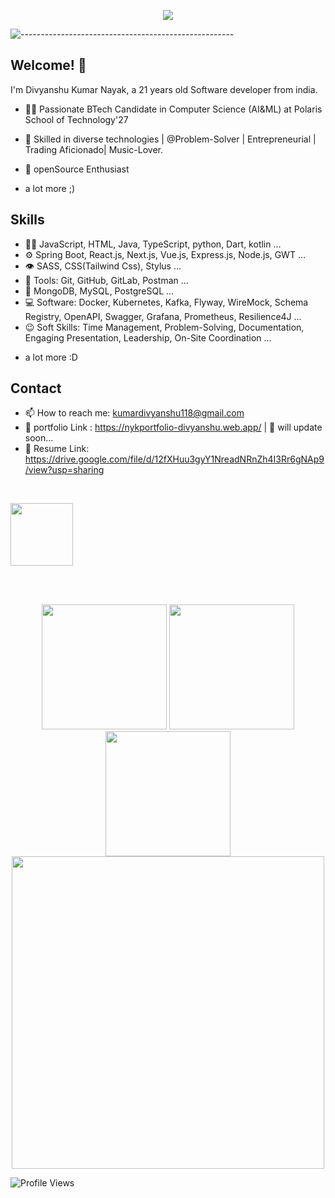 

<p align="center">
  <img src="https://readme-typing-svg.herokuapp.com?color=ec9783&size=30&center=true&vCenter=true&width=550&height=70&lines=Hi+There+👋🏻+I'm+Divyanshu+Nayak;+Open+Source+Enthusiast+☀;Full+Stack+Developer;ProblemSolver+💻;">
</p>

![-----------------------------------------------------](https://raw.githubusercontent.com/andreasbm/readme/master/assets/lines/cloudy.png)
<br>
## Welcome! 👋
I'm Divyanshu Kumar Nayak, a 21 years old Software developer from india.

- 👨‍💻 Passionate BTech Candidate in Computer Science (AI&ML) at Polaris School of Technology'27 

- 🥷 Skilled in diverse technologies | @Problem-Solver | Entrepreneurial | Trading Aficionado| Music-Lover.

- 🧭 openSource Enthusiast


+ a lot more ;)

## Skills
- 👨‍💻 JavaScript, HTML, Java, TypeScript, python, Dart, kotlin ...
- ⚙️ Spring Boot, React.js, Next.js, Vue.js, Express.js, Node.js, GWT ...
- 👁️ SASS, CSS(Tailwind Css), Stylus ...
- 🧰 Tools: Git, GitHub, GitLab, Postman ...
- 💽 MongoDB, MySQL, PostgreSQL ...
- 💻 Software: Docker, Kubernetes, Kafka, Flyway, WireMock, Schema Registry, OpenAPI, Swagger, Grafana, Prometheus, Resilience4J ...
- 😉 Soft Skills: Time Management, Problem-Solving, Documentation, Engaging Presentation, Leadership, On-Site Coordination ...
+ a lot more :D

## Contact
- 📫 How to reach me: kumardivyanshu118@gmail.com
- 🥷 portfolio Link : https://nykportfolio-divyanshu.web.app/   | 🚧 will update soon...
- 💼 Resume Link: https://drive.google.com/file/d/12fXHuu3gyY1NreadNRnZh4I3Rr6gNAp9/view?usp=sharing
<br>

<a href="https://www.linkedin.com/in/divyanshu-kumar-24026b296/"><img src="https://user-images.githubusercontent.com/74038190/235294012-0a55e343-37ad-4b0f-924f-c8431d9d2483.gif" width="100">
</a>

<br><br>

<div align="center">
  <img src="https://user-images.githubusercontent.com/74038190/213866269-5d00981c-7c98-46d7-8a8e-16f462f15227.gif" width="200" />
  <img src="https://user-images.githubusercontent.com/74038190/213866269-5d00981c-7c98-46d7-8a8e-16f462f15227.gif" width="200" />
  <img src="https://user-images.githubusercontent.com/74038190/213866269-5d00981c-7c98-46d7-8a8e-16f462f15227.gif" width="200" />
<img src="https://user-images.githubusercontent.com/74038190/212750155-3ceddfbd-19d3-40a3-87af-8d329c8323c4.gif" width="500">
</div>




![Profile Views](https://komarev.com/ghpvc/?username=d1vyanshu-kumar&color=blue&style=flat-square)
</div>




  

<!---
d1vyanshu-kumar/d1vyanshu-kumar is a ✨ special ✨ repository because its `README.md` (this file) appears on your GitHub profile.
You can click the Preview link to take a look at your changes.
--->

